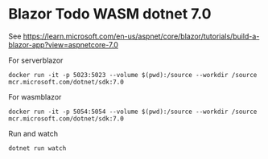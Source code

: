 # Blazor Todo WASM dotnet 7.0

See <https://learn.microsoft.com/en-us/aspnet/core/blazor/tutorials/build-a-blazor-app?view=aspnetcore-7.0>

For serverblazor

```
docker run -it -p 5023:5023 --volume $(pwd):/source --workdir /source mcr.microsoft.com/dotnet/sdk:7.0
```

For wasmblazor

```
docker run -it -p 5054:5054 --volume $(pwd):/source --workdir /source mcr.microsoft.com/dotnet/sdk:7.0
```

Run and watch

```
dotnet run watch
```
